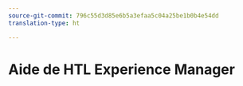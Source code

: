 ```yaml
---
source-git-commit: 796c55d3d85e6b5a3efaa5c04a25be1b0b4e54dd
translation-type: ht

---
```


# Aide de HTL Experience Manager
